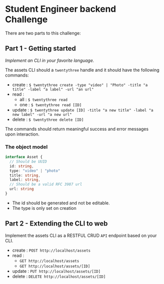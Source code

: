 # Student Engineer backend Challenge

There are two parts to this challenge:

## Part 1 - Getting started

_Implement an CLI in your favorite language._

The assets CLI should a `twentythree` handle and it should have the following commands:

- create : `$ twentythree create -type "video" | "Photo" -title "a title" -label "a label" -url "an url"`
- read :
  - all : `$ twentythree read`
  - one : `$ twentythree read [ID]`
- update : `$ twentythree update [ID] -title "a new title" -label "a new label" -url "a new url"`
- delete : `$ twentythree delete [ID]`

The commands should return meaningful success and error messages upon interaction.

### The object model

```ts
interface Asset {
  // Should be UUID
  id: string,
  type: "video" | "photo"
  title: string,
  label: string,
  // Should be a valid RFC 3987 url
  url: string
}
```

- The id should be generated and not be editable.
- The type is only set on creation

## Part 2 - Extending the CLI to web

Implement the assets CLI as a RESTFUL CRUD `API` endpoint based on your CLI.

- create : `POST http://localhost/assets`
- read :
  - `GET http://localhost/assets`
  - `GET http://localhost/assets/[ID]`
- update : `PUT http://localhost/assets/[ID]`
- delete : `DELETE http://localhost/assets/[ID]`